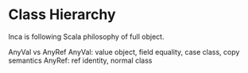 Class Hierarchy
===============

Inca is following Scala philosophy of full object.

AnyVal vs AnyRef
AnyVal: value object, field equality, case class, copy semantics
AnyRef: ref identity, normal class
